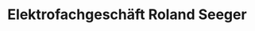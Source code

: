 ---
title: "Elektrofachgeschäft Roland Seeger"
url: /loffenau/elektrofachgeschaeft-roland-seeger/
shop: Elektrisch
---